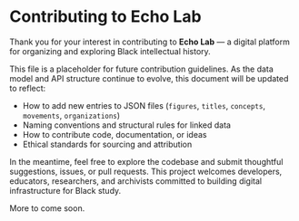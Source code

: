 # Contributing to Echo Lab

Thank you for your interest in contributing to **Echo Lab** — a digital platform for organizing and exploring Black intellectual history.

This file is a placeholder for future contribution guidelines. As the data model and API structure continue to evolve, this document will be updated to reflect:

- How to add new entries to JSON files (`figures`, `titles`, `concepts`, `movements`, `organizations`)
- Naming conventions and structural rules for linked data
- How to contribute code, documentation, or ideas
- Ethical standards for sourcing and attribution

In the meantime, feel free to explore the codebase and submit thoughtful suggestions, issues, or pull requests. This project welcomes developers, educators, researchers, and archivists committed to building digital infrastructure for Black study.

More to come soon.
